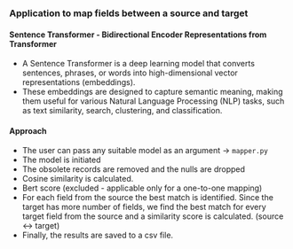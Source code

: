 ### Application to map fields between a source and target

#### Sentence Transformer - Bidirectional Encoder Representations from Transformer
- A Sentence Transformer is a deep learning model that converts sentences, phrases, or words into high-dimensional vector representations (embeddings).
- These embeddings are designed to capture semantic meaning, making them useful for various Natural Language Processing (NLP) tasks, such as text similarity, search, clustering, and classification.
  
#### Approach
- The user can pass any suitable model as an argument -> `mapper.py`
- The model is initiated
- The obsolete records are removed and the nulls are dropped
- Cosine similarity is calculated.
- Bert score (excluded - applicable only for a one-to-one mapping)
- For each field from the source the best match is identified. Since the target has more number of fields, we find the best match for every target field from the source and a similarity score is calculated. (source <-> target)
- Finally, the results are saved to a csv file.
